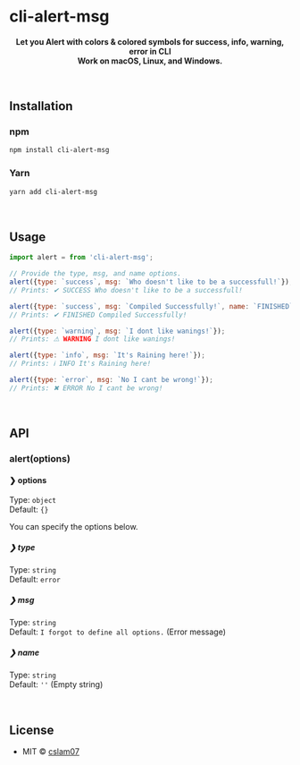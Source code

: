 # cli-alert-msg

<h4 align="center">
  

Let you Alert with colors &amp; colored symbols for success, info, warning, error in CLI
<br>
Work on macOS, Linux, and Windows.


<br>


## Installation

### npm

```sh
npm install cli-alert-msg
```

### Yarn

```sh
yarn add cli-alert-msg
```

<br>


## Usage

```js
import alert = from 'cli-alert-msg';

// Provide the type, msg, and name options.
alert({type: `success`, msg: `Who doesn't like to be a successfull!`});
// Prints: ✔ SUCCESS Who doesn't like to be a successfull!

alert({type: `success`, msg: `Compiled Successfully!`, name: `FINISHED`});
// Prints: ✔ FINISHED Compiled Successfully!

alert({type: `warning`, msg: `I dont like wanings!`});
// Prints: ⚠ WARNING I dont like wanings!

alert({type: `info`, msg: `It's Raining here!`});
// Prints: ℹ INFO It's Raining here!

alert({type: `error`, msg: `No I cant be wrong!`});
// Prints: ✖ ERROR No I cant be wrong!
```

<br />


## API

### alert(options)

#### ❯ options

Type: `object`<br>
Default: `{}`

You can specify the options below.

##### ❯ type

Type: `string`<br>
Default: `error`

##### ❯ msg

Type: `string`<br>
Default: `I forgot to define all options.` (Error message)

##### ❯ name

Type: `string`<br>
Default: `''` (Empty string)

<br>


## License

- MIT © [cslam07](https://twitter.com/CSALam12/)
